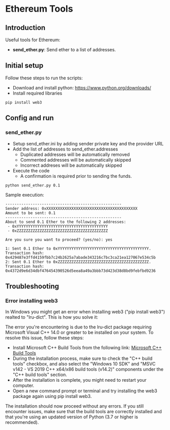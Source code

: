 # Ethereum Tools

## Introduction

Useful tools for Ethereum:
* **send_ether.py**: Send ether to a list of addresses.

## Initial setup

Follow these steps to run the scripts:

* Download and install python: https://www.python.org/downloads/
* Install required libraries

```
pip install web3
```

## Config and run

### send_ether.py

* Setup send_ether.ini by adding sender private key and the provider URL
* Add the list of addresses to send_ether.addresses
  * Duplicated addresses will be automatically removed
  * Commented addresses will be automatically skipped
  * Incorrect addreses will be automatically skipped
* Execute the code
  * A confirmation is required prior to sending the funds.

```
python send_ether.py 0.1
```

Sample execution:

```
---------------------------------------------------
Sender address: 0xXXXXXXXXXXXXXXXXXXXXXXXXXXXXXXXXXXXXXXXX
Amount to be sent: 0.1
---------------------------------------------------
About to send 0.1 Ether to the following 2 addresses:
 - 0xYYYYYYYYYYYYYYYYYYYYYYYYYYYYYYYYYYYYYYYY
 - 0xZZZZZZZZZZZZZZZZZZZZZZZZZZZZZZZZZZZZZZZZ

Are you sure you want to proceed? (yes/no): yes

1: Sent 0.1 Ether to 0xYYYYYYYYYYYYYYYYYYYYYYYYYYYYYYYYYYYYYYYY. Transaction hash: 0x429487e3ffd4159fbb7c24b2625a7abade343216c7bc3ca21ea127067e534c5b
2: Sent 0.1 Ether to 0xZZZZZZZZZZZZZZZZZZZZZZZZZZZZZZZZZZZZZZZZ. Transaction hash: 0x4372d9e6d34dbf476454390526d5eea8a49a3bbb73d423d38d8bd9febfbd9236
```

## Troubleshooting

### Error installing web3

In Windows you might get an error when installing web3 ("pip install web3") realted to "lru-dict".
This is how you solve it:

The error you're encountering is due to the lru-dict package requiring Microsoft Visual C++ 14.0 or greater to be installed on your system. To resolve this issue, follow these steps:

* Install Microsoft C++ Build Tools from the following link:  [Microsoft C++ Build Tools](https://visualstudio.microsoft.com/visual-cpp-build-tools/)
* During the installation process, make sure to check the "C++ build tools" checkbox, and also select the "Windows 10 SDK" and "MSVC v142 - VS 2019 C++ x64/x86 build tools (v14.2)" components under the "C++ build tools" section.
* After the installation is complete, you might need to restart your computer.
* Open a new command prompt or terminal and try installing the web3 package again using pip install web3.

The installation should now proceed without any errors. If you still encounter issues, make sure that the build tools are correctly installed and that you're using an updated version of Python (3.7 or higher is recommended).
